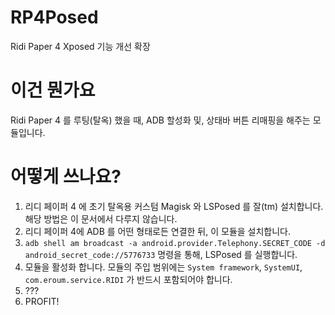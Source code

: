 # RP4Posed
Ridi Paper 4 Xposed 기능 개선 확장

# 이건 뭔가요
Ridi Paper 4 를 루팅(탈옥) 했을 때, ADB 할성화 및, 상태바 버튼 리매핑을 해주는 모듈입니다.

# 어떻게 쓰나요?

1. 리디 페이퍼 4 에 초기 탈옥용 커스텀 Magisk 와 LSPosed 를 잘(tm) 설치합니다. 해당 방법은 이 문서에서 다루지 않습니다.
2. 리디 페이퍼 4에 ADB 를 어떤 형태로든 연결한 뒤, 이 모듈을 설치합니다.
3. `adb shell am broadcast -a android.provider.Telephony.SECRET_CODE -d android_secret_code://5776733` 명령을 통해, LSPosed 를 실행합니다.
4. 모듈을 활성화 합니다. 모듈의 주입 범위에는 `System framework`, `SystemUI`, `com.eroum.service.RIDI` 가 반드시 포함되어야 합니다.
5. ???
6. PROFIT!
